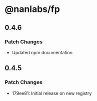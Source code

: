 # @nanlabs/fp

## 0.4.6

### Patch Changes

- Updated npm documentation

## 0.4.5

### Patch Changes

- 179ee81: Initial release on new registry
